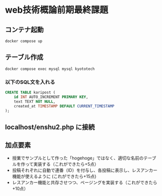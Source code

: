 # web技術概論前期最終課題

## コンテナ起動

```docker compose up ``` 

## テーブル作成

```docker compose exec mysql mysql kyototech```

### 以下のSQL文を入れる

```sql
CREATE TABLE karipost (
    id INT AUTO_INCREMENT PRIMARY KEY,
    text TEXT NOT NULL,
    created_at TIMESTAMP DEFAULT CURRENT_TIMESTAMP
); 
```

## localhost/enshu2.php に接続

## 加点要素
- 授業でサンプルとして作った「hogehoge」ではなく、適切な名前のテーブルを作って実装する（これができたら+5点）
- 投稿それぞれに自動で連番（ID）を付与し、各投稿に表示し、レスアンカー機能が使えるように (これができたら+15点)
- レスアンカー機能と共存させつつ、ページングを実装する（これができたら+10点）

